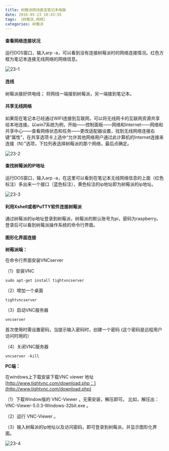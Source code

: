 ```yaml
---
title: 树莓派网线直连笔记本电脑
date: 2016-05-23 10:43:55
tags: ［树莓派,网络］
categories: 树莓派
---
```


#### 查看网络连接状况

运行DOS窗口，输入arp -a，可以看到没有连接树莓派时的网络连接情况。红色方框为笔记本连接无线网络的网络信息。

<!--more-->

![23-1](http://ohe7ixo05.bkt.clouddn.com/2016/5/23-1.jpg)

#### 连线
树莓派接好供电线； 
将网线一端接到树莓派，另一端接到笔记本。

#### 共享无线网络

如果现在笔记本已经通过WIFI连接到互联网，可以将无线网卡的互联网资源共享给本地连接。以win7系统为例，开始——控制面板——网络和Internet——网络和共享中心——查看网络状态和任务——更改适配器设置，找到无线网络连接右键“属性”，在共享选项卡上选中“允许其他网络用户通过此计算机的Internet连接来连接（N）”选项，下拉列表选择树莓派的那个网络，最后点确定。

![23-2](http://ohe7ixo05.bkt.clouddn.com/2016/5/23-2.jpg)

#### 查找树莓派的IP地址

运行DOS窗口，输入arp -a，在这里可以看到在笔记本无线网络信息的上面（红色标注）多出来一个接口（蓝色标注），黄色标注的ip地址即为树莓派的ip地址。

![23-3](http://ohe7ixo05.bkt.clouddn.com/2016/5/23-3.jpg)

#### 利用Xshell或者PuTTY软件连接树莓派

通过树莓派的ip地址登录到树莓派，树莓派的默认账号为pi，密码为raspberry。登录后可以看到树莓派操作系统的命令行界面。

#### 图形化界面连接

**树莓派端：**

在命令行界面安装VNCserver

（1）安装VNC

```
sudo apt-get install tightvncserver  
```

（2）增加一个桌面

```
tightvncserver  
```

（3）启动VNC服务器

```
vncserver
```

首次使用时需设置密码，当提示输入密码时，创建一个密码 (这个密码是远程用户访问时用的）

（4）关闭VNC服务器

```
vncserver -kill
```

**PC端：**

在windows上下载安装下载VNC viewer
地址[http://www.tightvnc.com/download.php：](http://www.tightvnc.com/download.php)

（1）下载Window版的 VNC-Viewer ，无需安装，解压即可。 比如，解压出：VNC-Viewer-5.0.3-Windows-32bit.exe 。

（2）运行 VNC-Viewer 。

（3）输入树莓派的ip地址以及访问密码，即可登录到树莓派，并显示图形化界面。

![23-4](http://ohe7ixo05.bkt.clouddn.com/2016/5/23-4.jpg)


